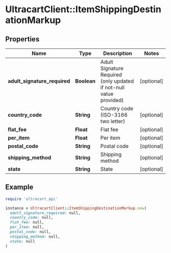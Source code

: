 # UltracartClient::ItemShippingDestinationMarkup

## Properties

| Name | Type | Description | Notes |
| ---- | ---- | ----------- | ----- |
| **adult_signature_required** | **Boolean** | Adult Signature Required (only updated if not-null value provided) | [optional] |
| **country_code** | **String** | Country code (ISO-3166 two letter) | [optional] |
| **flat_fee** | **Float** | Flat fee | [optional] |
| **per_item** | **Float** | Per item | [optional] |
| **postal_code** | **String** | Postal code | [optional] |
| **shipping_method** | **String** | Shipping method | [optional] |
| **state** | **String** | State | [optional] |

## Example

```ruby
require 'ultracart_api'

instance = UltracartClient::ItemShippingDestinationMarkup.new(
  adult_signature_required: null,
  country_code: null,
  flat_fee: null,
  per_item: null,
  postal_code: null,
  shipping_method: null,
  state: null
)
```

